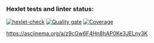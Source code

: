 ### Hexlet tests and linter status:
[![hexlet-check](https://github.com/HungryCat85/frontend-project-46/actions/workflows/hexlet-check.yml/badge.svg)](https://github.com/HungryCat85/frontend-project-46/actions/workflows/hexlet-check.yml)
[![Quality gate](https://sonarcloud.io/api/project_badges/quality_gate?project=HungryCat85_frontend-project-46)](https://sonarcloud.io/summary/new_code?id=HungryCat85_frontend-project-46)
[![Coverage](https://sonarcloud.io/api/project_badges/measure?project=HungryCat85_frontend-project-46&metric=coverage)](https://sonarcloud.io/summary/new_code?id=HungryCat85_frontend-project-46)

https://asciinema.org/a/z9cGw6F4Hn8hAP0Ke3JELny3K